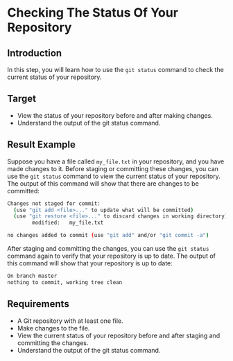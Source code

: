 # Checking The Status Of Your Repository

## Introduction

In this step, you will learn how to use the `git status` command to check the current status of your repository.

## Target

- View the status of your repository before and after making changes.
- Understand the output of the git status command.

## Result Example

Suppose you have a file called `my_file.txt` in your repository, and you have made changes to it. Before staging or committing these changes, you can use the `git status` command to view the current status of your repository. The output of this command will show that there are changes to be committed:

```bash
Changes not staged for commit:
  (use "git add <file>..." to update what will be committed)
  (use "git restore <file>..." to discard changes in working directory)
        modified:   my_file.txt

no changes added to commit (use "git add" and/or "git commit -a")
```

After staging and committing the changes, you can use the `git status` command again to verify that your repository is up to date. The output of this command will show that your repository is up to date:

```bash
On branch master
nothing to commit, working tree clean
```

## Requirements

- A Git repository with at least one file.
- Make changes to the file.
- View the current status of your repository before and after staging and committing the changes.
- Understand the output of the git status command.

